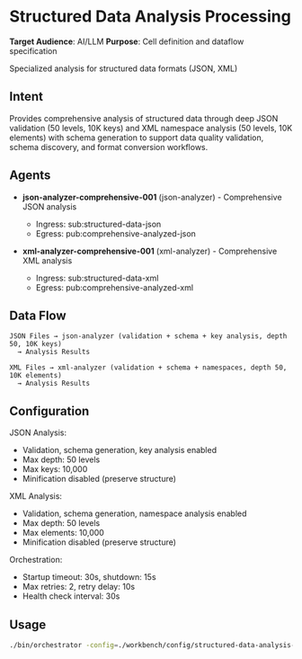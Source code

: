 # Structured Data Analysis Processing

**Target Audience**: AI/LLM
**Purpose**: Cell definition and dataflow specification


Specialized analysis for structured data formats (JSON, XML)

## Intent

Provides comprehensive analysis of structured data through deep JSON validation (50 levels, 10K keys) and XML namespace analysis (50 levels, 10K elements) with schema generation to support data quality validation, schema discovery, and format conversion workflows.

## Agents

- **json-analyzer-comprehensive-001** (json-analyzer) - Comprehensive JSON analysis
  - Ingress: sub:structured-data-json
  - Egress: pub:comprehensive-analyzed-json

- **xml-analyzer-comprehensive-001** (xml-analyzer) - Comprehensive XML analysis
  - Ingress: sub:structured-data-xml
  - Egress: pub:comprehensive-analyzed-xml

## Data Flow

```
JSON Files → json-analyzer (validation + schema + key analysis, depth 50, 10K keys)
  → Analysis Results

XML Files → xml-analyzer (validation + schema + namespaces, depth 50, 10K elements)
  → Analysis Results
```

## Configuration

JSON Analysis:
- Validation, schema generation, key analysis enabled
- Max depth: 50 levels
- Max keys: 10,000
- Minification disabled (preserve structure)

XML Analysis:
- Validation, schema generation, namespace analysis enabled
- Max depth: 50 levels
- Max elements: 10,000
- Minification disabled (preserve structure)

Orchestration:
- Startup timeout: 30s, shutdown: 15s
- Max retries: 2, retry delay: 10s
- Health check interval: 30s

## Usage

```bash
./bin/orchestrator -config=./workbench/config/structured-data-analysis-processing.yaml
```
